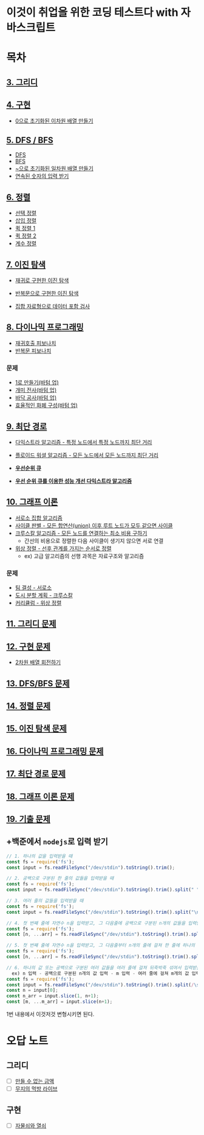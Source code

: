 # 이것이 취업을 위한 코딩 테스트다 with 자바스크립트

# 목차

## [3. 그리디](3/)

## [4. 구현](4/)

- [0으로 초기화된 이차원 배열 만들기](4/4-4.js)

## [5. DFS / BFS](5/)

- [DFS](5/5-8.js)
- [BFS](5/5-9.js)
- [~으로 초기화된 일차원 배열 만들기](5/5-8.js)
- [연속된 숫자의 입력 받기](5/5-10.js)

## [6. 정렬](6/)

- [선택 정렬](6/6-1.js)
- [삽입 정렬](6/6-2.js)
- [퀵 정렬 1](6/6-4.js)
- [퀵 정렬 2](6/6-5.js)
- [계수 정렬](6/6-6.js)

## [7. 이진 탐색](7/)

- [재귀로 구현한 이진 탐색](7/7-2.js)
- [반복문으로 구현한 이진 탐색](7/7-3.js)

- [집합 자료형으로 데이터 포함 검사](7/7-7.js)

## [8. 다이나믹 프로그래밍](8/)

- [재귀호출 피보나치](8/8-2.js)
- [반복문 피보나치](8/8-4.js)

### 문제

- [1로 만들기(바텀 업)](8/8-5.js)
- [개미 전사(바텀 업)](8/8-6.js)
- [바닥 공사(바텀 업)](8/8-7.js)
- [효율적인 화폐 구성(바텀 업)](8/8-8.js)

## [9. 최단 경로](9/)

- [다익스트라 알고리즘 - 특정 노드에서 특정 노드까지 최단 거리](9/9-1.js)
- [플로이드 워셜 알고리즘 - 모든 노드에서 모든 노드까지 최단 거리](9/9-3.js)

- [**우선순위 큐**](9/PriorityQueue.js)
- [**우선 순위 큐를 이용한 성능 개선 다익스트라 알고리즘**](9/9-2.js)

## [10. 그래프 이론](10/)

- [서로소 집합 알고리즘](10/10-3.js)
- [사이클 판별 - 모든 합연산(union) 이후 루트 노드가 모두 같으면 사이클](10/10-4.js)
- [크루스칼 알고리즘 - 모든 노드를 연결하는 최소 비용 구하기](10/10-5.js)
  - 간선의 비용으로 정렬한 다음 사이클이 생기지 않으면 서로 연결
- [위상 정렬 - 선후 관계를 가지는 순서로 정렬](10/10-6.js)
  - ex) 고급 알고리즘의 선행 과목은 자료구조와 알고리즘

### 문제

- [팀 결성 - 서로소](10/10-7.js)
- [도시 분할 계획 - 크루스칼](10/10-8.js)
- [커리큘럼 - 위상 정렬](10/10-9.js)

## [11. 그리디 문제](11/)

## [12. 구현 문제](12/)

- [2차원 배열 회전하기](https://github.com/CaesiumY/js-for-coding-test/blob/604822ab38a67531f4f91f7ae4d86c82a948d2ca/12/10.js#L7-L8)

## [13. DFS/BFS 문제](13/)

## [14. 정렬 문제](14/)

## [15. 이진 탐색 문제](15/)

## [16. 다이나믹 프로그래밍 문제](16/)

## [17. 최단 경로 문제](17/)

## [18. 그래프 이론 문제](18/)

## [19. 기출 문제](19/)

## +백준에서 `nodejs`로 입력 받기

```js
// 1. 하나의 값을 입력받을 때
const fs = require('fs');
const input = fs.readFileSync("/dev/stdin").toString().trim();

// 2. 공백으로 구분된 한 줄의 값들을 입력받을 때
const fs = require('fs');
const input = fs.readFileSync("/dev/stdin").toString().trim().split(" ");

// 3. 여러 줄의 값들을 입력받을 때
const fs = require('fs');
const input = fs.readFileSync("/dev/stdin").toString().trim().split("\n");

// 4. 첫 번째 줄에 자연수 n을 입력받고, 그 다음줄에 공백으로 구분된 n개의 값들을 입력받을 때
const fs = require('fs');
const [n, ...arr] = fs.readFileSync("/dev/stdin").toString().trim().split(/\s/);

// 5. 첫 번째 줄에 자연수 n을 입력받고, 그 다음줄부터 n개의 줄에 걸쳐 한 줄에 하나의 값을 입력받을 때
const fs = require('fs');
const [n, ...arr] = fs.readFileSync("/dev/stdin").toString().trim().split("\n");

// 6. 하나의 값 또는 공백으로 구분된 여러 값들을 여러 줄에 걸쳐 뒤죽박죽 섞여서 입력받을 때
  ex) n 입력 - 공백으로 구분된 n개의 값 입력 - m 입력 - 여러 줄에 걸쳐 m개의 값 입력
const fs = require('fs');
const input = fs.readFileSync("/dev/stdin").toString().trim().split(/\s/);
const n = input[0];
const n_arr = input.slice(1, n+1);
const [m, ...m_arr] = input.slice(n+1);
```

1번 내용에서 이것저것 변형시키면 된다.

# 오답 노트

## 그리디

- [ ] [만들 수 없는 금액](./11/3.js)
- [ ] [무지의 먹방 라이브](./11/6.js)

## 구현

- [ ] [자물쇠와 열쇠](./12/10.js)
